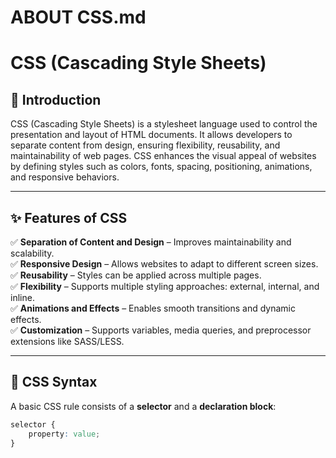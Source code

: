 # ABOUT CSS.md
# **CSS (Cascading Style Sheets)**

## 📌 Introduction  
CSS (Cascading Style Sheets) is a stylesheet language used to control the presentation and layout of HTML documents. It allows developers to separate content from design, ensuring flexibility, reusability, and maintainability of web pages. CSS enhances the visual appeal of websites by defining styles such as colors, fonts, spacing, positioning, animations, and responsive behaviors.

---

## ✨ Features of CSS  
✅ **Separation of Content and Design** – Improves maintainability and scalability.  
✅ **Responsive Design** – Allows websites to adapt to different screen sizes.  
✅ **Reusability** – Styles can be applied across multiple pages.  
✅ **Flexibility** – Supports multiple styling approaches: external, internal, and inline.  
✅ **Animations and Effects** – Enables smooth transitions and dynamic effects.  
✅ **Customization** – Supports variables, media queries, and preprocessor extensions like SASS/LESS.  

---

## 🎯 CSS Syntax  
A basic CSS rule consists of a **selector** and a **declaration block**:  

```css
selector {
    property: value;
}
